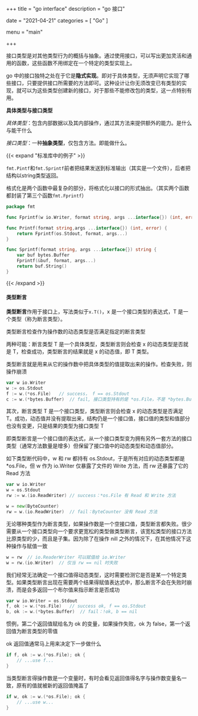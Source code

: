 +++
title = "go interface"
description = "go 接口"

date = "2021-04-21"
categories = [
"Go"
]

menu = "main"

+++

接口类型是对其他类型行为的概括与抽象。通过使用接口，可以写出更加灵活和通用的函数，这些函数不用绑定在一个特定的类型实现上。

go 中的接口独特之处在于它是**隐式实现**。即对于具体类型，无须声明它实现了哪些接口，只要提供接口所需要的方法即可。这种设计让你无须改变已有类型的实现，就可以为这些类型创建新的接口，对于那些不能修改包的类型，这一点特别有用。

**具体类型与接口类型**

*具体类型*：包含内部数据以及其内部操作，通过其方法来提供额外的能力。是什么与能干什么

*接口类型*：一种**抽象类型**，仅包含方法。即能做什么。

{{< expand "标准库中的例子" >}}

`fmt.Pintf`和`fmt.Sprintf`前者把结果发送到标准输出（其实是一个文件），后者把结构以string类型返回。

格式化是两个函数中最复杂的部分，将格式化以接口的形式抽出。（其实两个函数都封装了第三个函数`fmt.Fprintf`）

```go
package fmt

func Fprintf(w io.Writer, format string, args ...interface{}) (int, error)

func Printf(format string,args ...interface{}) (int, error) {
    return Fprintf(os.Stdout, format, args...)
}

func Sprintf(format string, args ...interface{}) string {
    var buf bytes.Buffer
    Fprintf(&buf, format, args...)
    return buf.String()
}
```



{{< /expand >}}



#### 类型断言

**类型断言**作用于接口上，写法类似于`x.T()`，x 是一个接口类型的表达式，T 是一个类型（称为断言类型）。

类型断言检查作为操作数的动态类型是否满足指定的断言类型

两种可能：断言类型 T 是一个具体类型，类型断言则会检查 x 的动态类型是否就是 T，检查成功，类型断言的结果就是 x 的动态值，即 T 类型。  

类型断言就是用来从它的操作数中把具体类型的值提取出来的操作。检查失败，则操作崩溃

```go
var w io.Writer
w := os.Stdout
f := w.(*os.File)	// success， f == os.Stdout
c := w.(*bytes.Buffer)	// fail, 接口类型持有的是 *os.File，不是 *bytes.Buffer
```

其次，断言类型 T 是一个接口类型，类型断言则会检查 x 的动态类型是否满足 T。成功，动态值并没有提取出来，结构仍是一个接口值，接口值的类型和值部分也没有变更，只是结果的类型为接口类型 T 

即类型断言是一个接口值的表达式，从一个接口类型变为拥有另外一套方法的接口类型（通常方法数量是增多）但保留了接口值中的动态类型和动态值部分。

如下类型断代码中，w 和 rw 都持有 os.Stdout，于是所有对应的动态类型都是 *os.File，但 w 作为 io.Writer 仅暴露了文件的 Write 方法，而 rw 还暴露了它的 Read 方法

```go
var w io.Writer
w = os.Stdout
rw := w.(io.ReadWriter)	// success：*os.File 有 Read 和 Write 方法

w = new(ByteCounter)
rw = w.(io.ReadWriter)	// fail：ByteCounter 没有 Read 方法
```

无论哪种类型作为断言类型，如果操作数是一个空接口值，类型断言都失败。很少需要从一个接口类型向一个要求更宽松的类型做类型断言，该宽松类型的接口方法比原类型的少，而且是子集。因为除了在操作 nill 之外的情况下，在其他情况下这种操作与赋值一致

```go
w = rw	// io.ReaderWriter 可以赋值给 io.Writer
w = rw.(io.Writer)	// 仅当 rw == nil 时失败
```

我们经常无法确定一个接口值得动态类型，这时需要检测它是否是某一个特定类型。如果类型断言出现在需要两个结果得赋值表达式中，那么断言不会在失败时崩溃，而是会多返回一个布尔值来指示断言是否成功

```go
var w io.Writer = os.Stdout
f, ok := w.(*os.File)	// success ok, f == os.Stdout
b, ok := w.(*bytes.Buffer)	// fail：!ok, b == nil
```

惯例，第二个返回值赋给名为 ok 的变量，如果操作失败，ok 为 false，第一个返回值为断言类型的零值

ok 返回值通常马上用来决定下一步做什么

```go
if f, ok := w.(*os.File); ok {
    // ...use f...
}
```

当类型断言得操作数是一个变量时，有时会看见返回值得名字与操作数变量名一致，原有的值就被新的返回值掩盖了

```go
if w, ok := w.(*os.File); ok {
    // ...use w...
}
```
